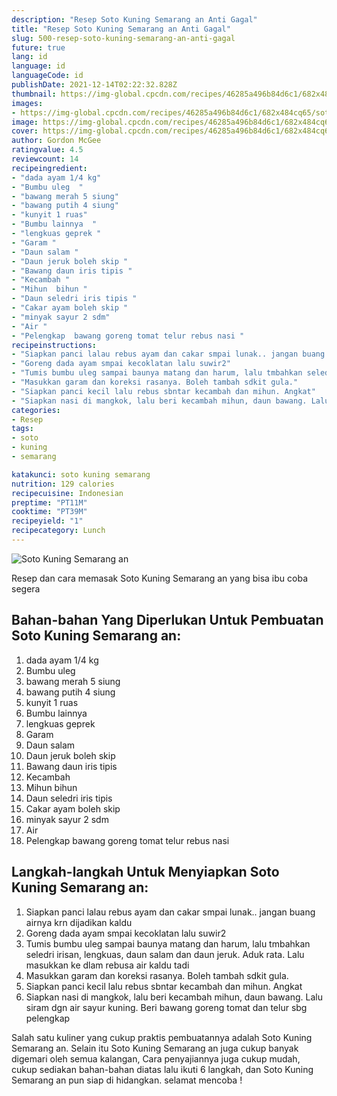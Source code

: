 ```yaml
---
description: "Resep Soto Kuning Semarang an Anti Gagal"
title: "Resep Soto Kuning Semarang an Anti Gagal"
slug: 500-resep-soto-kuning-semarang-an-anti-gagal
future: true
lang: id
language: id
languageCode: id
publishDate: 2021-12-14T02:22:32.828Z 
thumbnail: https://img-global.cpcdn.com/recipes/46285a496b84d6c1/682x484cq65/soto-kuning-semarang-an-foto-resep-utama.png
images:
- https://img-global.cpcdn.com/recipes/46285a496b84d6c1/682x484cq65/soto-kuning-semarang-an-foto-resep-utama.png
image: https://img-global.cpcdn.com/recipes/46285a496b84d6c1/682x484cq65/soto-kuning-semarang-an-foto-resep-utama.png
cover: https://img-global.cpcdn.com/recipes/46285a496b84d6c1/682x484cq65/soto-kuning-semarang-an-foto-resep-utama.png
author: Gordon McGee
ratingvalue: 4.5
reviewcount: 14
recipeingredient:
- "dada ayam 1/4 kg"
- "Bumbu uleg  "
- "bawang merah 5 siung"
- "bawang putih 4 siung"
- "kunyit 1 ruas"
- "Bumbu lainnya  "
- "lengkuas geprek "
- "Garam "
- "Daun salam "
- "Daun jeruk boleh skip "
- "Bawang daun iris tipis "
- "Kecambah "
- "Mihun  bihun "
- "Daun seledri iris tipis "
- "Cakar ayam boleh skip "
- "minyak sayur 2 sdm"
- "Air "
- "Pelengkap  bawang goreng tomat telur rebus nasi "
recipeinstructions:
- "Siapkan panci lalau rebus ayam dan cakar smpai lunak.. jangan buang airnya krn dijadikan kaldu"
- "Goreng dada ayam smpai kecoklatan lalu suwir2"
- "Tumis bumbu uleg sampai baunya matang dan harum, lalu tmbahkan seledri irisan, lengkuas, daun salam dan daun jeruk. Aduk rata. Lalu masukkan ke dlam rebusa air kaldu tadi"
- "Masukkan garam dan koreksi rasanya. Boleh tambah sdkit gula."
- "Siapkan panci kecil lalu rebus sbntar kecambah dan mihun. Angkat"
- "Siapkan nasi di mangkok, lalu beri kecambah mihun, daun bawang. Lalu siram dgn air sayur kuning. Beri bawang goreng tomat dan telur sbg pelengkap"
categories:
- Resep
tags:
- soto
- kuning
- semarang

katakunci: soto kuning semarang 
nutrition: 129 calories
recipecuisine: Indonesian
preptime: "PT11M"
cooktime: "PT39M"
recipeyield: "1"
recipecategory: Lunch
---
```



![Soto Kuning Semarang an](https://img-global.cpcdn.com/recipes/46285a496b84d6c1/682x484cq65/soto-kuning-semarang-an-foto-resep-utama.png)

Resep dan cara memasak  Soto Kuning Semarang an yang bisa ibu coba segera

<!--inarticleads1-->

## Bahan-bahan Yang Diperlukan Untuk Pembuatan Soto Kuning Semarang an:

1. dada ayam 1/4 kg
1. Bumbu uleg  
1. bawang merah 5 siung
1. bawang putih 4 siung
1. kunyit 1 ruas
1. Bumbu lainnya  
1. lengkuas geprek 
1. Garam 
1. Daun salam 
1. Daun jeruk boleh skip 
1. Bawang daun iris tipis 
1. Kecambah 
1. Mihun  bihun 
1. Daun seledri iris tipis 
1. Cakar ayam boleh skip 
1. minyak sayur 2 sdm
1. Air 
1. Pelengkap  bawang goreng tomat telur rebus nasi 



<!--inarticleads2-->

## Langkah-langkah Untuk Menyiapkan Soto Kuning Semarang an:

1. Siapkan panci lalau rebus ayam dan cakar smpai lunak.. jangan buang airnya krn dijadikan kaldu
1. Goreng dada ayam smpai kecoklatan lalu suwir2
1. Tumis bumbu uleg sampai baunya matang dan harum, lalu tmbahkan seledri irisan, lengkuas, daun salam dan daun jeruk. Aduk rata. Lalu masukkan ke dlam rebusa air kaldu tadi
1. Masukkan garam dan koreksi rasanya. Boleh tambah sdkit gula.
1. Siapkan panci kecil lalu rebus sbntar kecambah dan mihun. Angkat
1. Siapkan nasi di mangkok, lalu beri kecambah mihun, daun bawang. Lalu siram dgn air sayur kuning. Beri bawang goreng tomat dan telur sbg pelengkap




Salah satu kuliner yang cukup praktis pembuatannya adalah  Soto Kuning Semarang an. Selain itu  Soto Kuning Semarang an  juga cukup banyak digemari oleh semua kalangan, Cara penyajiannya juga cukup mudah, cukup sediakan bahan-bahan diatas lalu ikuti 6 langkah, dan  Soto Kuning Semarang an  pun siap di hidangkan. selamat mencoba !
